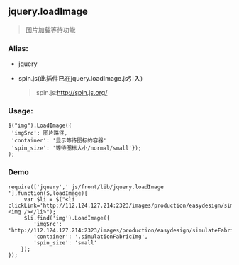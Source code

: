 ## jquery.loadImage

> 图片加载等待功能

### Alias:

* jquery
* spin.js\(此插件已在jquery.loadImage.js引入\)

  > spin.js:[http:\/\/spin.js.org\/](http://spin.js.org/)


### Usage:

```
$("img").LoadImage({
 'imgSrc': 图片路径,
 'container': '显示等待图标的容器'
 'spin_size': '等待图标大小/normal/small'});
);

```

### Demo

```
require(['jquery',' js/front/lib/jquery.loadImage '],function($,loadImage){
     var $li = $("<li clickLink='http://112.124.127.214:2323/images/production/easydesign/simulateFabric/02_simulateFabric.jpg'><img /></li>");
     $li.find('img').LoadImage({
        'imgSrc': 'http://112.124.127.214:2323/images/production/easydesign/simulateFabric/01_simulateFabric_vr.jpg',
        'container': '.simulationFabricImg',
        'spin_size': 'small'
    }); 
});
```

